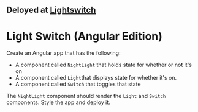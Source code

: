 ## Deloyed at [Lightswitch](https://lightswitch-tw.netlify.app/)


# Light Switch (Angular Edition)

Create an Angular app that has the following:

* A component called `NightLight` that holds state for whether or not it's on
* A component called `Light`that displays state for whether it's on.
* A component called `Switch` that toggles that state

The `NightLight` component should render the `Light` and `Switch` components. Style the app and deploy it.
